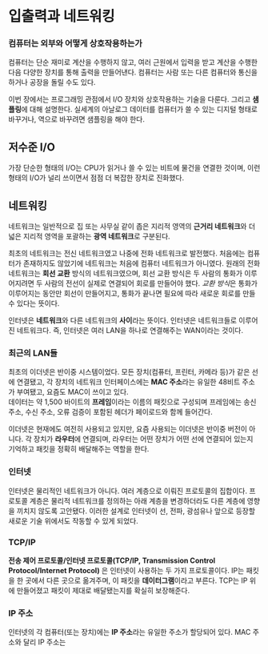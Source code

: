 # 입출력과 네트워킹
### 컴퓨터는 외부와 어떻게 상호작용하는가
컴퓨터는 단순 재미로 계산을 수행하지 않고, 여러 근원에서 입력을 받고 계산을 수행한 다음 다양한 장치를 통해 출력을 만들어낸다.
컴퓨터는 사람 또는 다른 컴퓨터와 통신을 하거나 공장을 돌릴 수도 있다. 

이번 장에서는 프로그래밍 관점에서 I/O 장치와 상호작용하는 기술을 다룬다.
그리고 **샘플링**에 대해 설명한다. 실세계의 아날로그 데이터를 컴퓨터가 쓸 수 있는 디지털 형태로 바꾸거나, 역으로 바꾸려면 샘플링을 해야 한다.

## 저수준 I/O
가장 단순한 형태의 I/O는 CPU가 읽거나 쓸 수 있는 비트에 물건을 연결한 것이며, 이런 형태의 I/O가 널리 쓰이면서 점점 더 복잡한 장치로 진화했다.

## 네트워킹
네트워크는 일반적으로 집 또는 사무실 같이 좁은 지리적 영역의 **근거리 네트워크**와 더 넓은 지리적 영역을 포괄하는 **광역 네트워크**로 구분된다.

최초의 네트워크는 전신 네트워크였고 나중에 전화 네트워크로 발전했다.
처음에는 컴퓨터가 존재하지도 않았기에 네트워크는 처음에 컴퓨터 네트워크가 아니였다.
원래의 전화 네트워크는 **회선 교환** 방식의 네트워크였으며, 회선 교환 방식은 두 사람의 통화가 이루어지려면 두 사람의 전선이 실제로 연결되어 회로를 만들어야 했다.
*교환 방식*은 통화가 이루어지는 동안만 회선이 만들어지고, 통화가 끝나면 필요에 따라 새로운 회로를 만들 수 있다는 뜻이다.

인터넷은 **네트워크**와 다른 네트워크의 **사이**라는 뜻이다. 인터넷은 네트워크들로 이루어진 네트워크다. 즉, 인터넷은 여러 LAN을 하나로 연결해주는 WAN이라는 것이다.

### 최근의 LAN들
최초의 이더넷은 반이중 시스템이었다.
모든 장치(컴퓨터, 프린터, 카메라 등)가 같은 선에 연결됐고, 각 장치의 네트워크 인터페이스에는 **MAC 주소**라는 유일한 48비트 주소가 부여됐고, 요즘도 MAC이 쓰이고 있다.  
데이터는 약 1,500 바이트의 **프레임**이라는 이름의 패킷으로 구성되며 프레임에는 송신 주소, 수신 주소, 오류 검증이 포함된 헤더가 페이로드와 함께 들어간다.

이더넷은 현재에도 여전히 사용되고 있지만, 요즘 사용되는 이더넷은 반이중 버전이 아니다.
각 장치가 **라우터**에 연결되며, 라우터는 어떤 장치가 어떤 선에 연결되어 있는지 기억하고 패킷을 정확히 배달해주는 역할을 한다.

### 인터넷
인터넷은 물리적인 네트워크가 아니다. 여러 계층으로 이뤄진 프로토콜의 집합이다.
프로토콜 계층은 물리적 네트워크를 정의하는 아래 계층을 변경하더라도 다른 계층에 영향을 끼치지 않도록 고안됐다.
이러한 설계로 인터넷이 선, 전파, 광섬유나 앞으로 등장할 새로운 기술 위에서도 작동할 수 있게 되었다. 

### TCP/IP
**전송 제어 프로토콜/인터넷 프로토콜(TCP/IP, Transmission Control Protocol/Internet Protocol)** 은 인터넷이 사용하는 두 가지 프로토콜이다.
IP는 패킷을 한 곳에서 다른 곳으로 옮겨주며, 이 패킷을 **데이터그램**이라고 부른다. TCP는 IP 위에 만들어졌고 패킷이 제대로 배달됐는지를 확실히 보장해준다.

### IP 주소
인터넷의 각 컴퓨터(또는 장치)에는 **IP 주소**라는 유일한 주소가 할당되어 있다.
MAC 주소와 달리 IP 주소는 